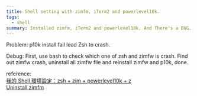 ```yaml
---
title: Shell setting with zimfm, iTerm2 and powerlevel10k.
tags: 
  - shell
summary: Installed zimfm, iTerm2 and powerlevel10k. And There's a BUG.
---
```


Problem: p10k install fail lead Zsh to crash.

Debug: First, use bash to check which one of zsh and zimfw is crash. Find out zimfw crash, uninstall all zimfw file and reinstall zimfw and p10k, done.

reference: <br>[我的 Shell 環境設定：zsh + zim + powerlevel10k + z](https://hiraku.tw/2020/02/5907/)
 <br>[Uninstall zimfm](https://github.com/zimfw/zimfw#uninstalling)